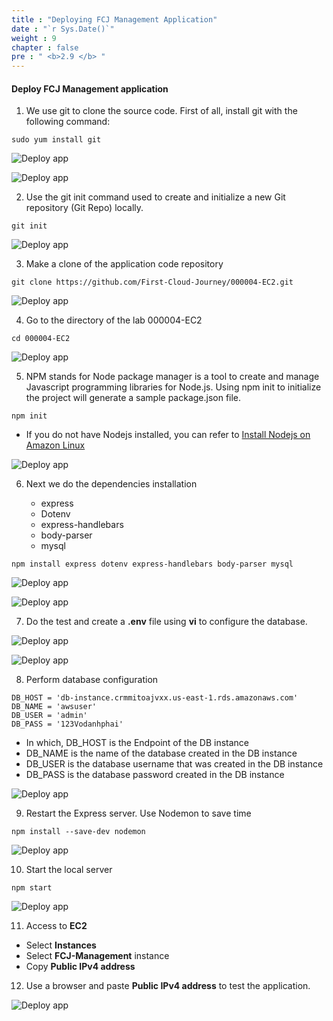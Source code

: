 ```yaml
---
title : "Deploying FCJ Management Application"
date : "`r Sys.Date()`"
weight : 9
chapter : false
pre : " <b>2.9 </b> "
---
```


#### Deploy FCJ Management application

1. We use git to clone the source code. First of all, install git with the following command:

```
sudo yum install git
```

![Deploy app](/images/9/0001.png?featherlight=false&width=90pc)

![Deploy app](/images/9/0002.png?featherlight=false&width=90pc)

2. Use the git init command used to create and initialize a new Git repository (Git Repo) locally.

```
git init
```

![Deploy app](/images/9/0003.png?featherlight=false&width=90pc)


3. Make a clone of the application code repository

```
git clone https://github.com/First-Cloud-Journey/000004-EC2.git
```
![Deploy app](/images/9/0004.png?featherlight=false&width=90pc)

4. Go to the directory of the lab 000004-EC2

```
cd 000004-EC2
```

![Deploy app](/images/9/0004.png?featherlight=false&width=90pc)

5. NPM stands for Node package manager is a tool to create and manage Javascript programming libraries for Node.js. Using npm init to initialize the project will generate a sample package.json file.

```
npm init

```

- If you do not have Nodejs installed, you can refer to [Install Nodejs on Amazon Linux](https://000004.awsstudygroup.com/en/6-awsfcjmanagement-linux/6.2-setupnodejsonec2linux/)

![Deploy app](/images/9/0005.png?featherlight=false&width=90pc)

6. Next we do the dependencies installation

   - express
   - Dotenv
   - express-handlebars
   - body-parser
   - mysql

```
npm install express dotenv express-handlebars body-parser mysql
```

![Deploy app](/images/9/0006.png?featherlight=false&width=90pc)

![Deploy app](/images/9/0007.png?featherlight=false&width=90pc)

7. Do the test and create a **.env** file using **vi** to configure the database.


![Deploy app](/images/9/0008.png?featherlight=false&width=90pc)


![Deploy app](/images/9/0009.png?featherlight=false&width=90pc)

8. Perform database configuration

```
DB_HOST = 'db-instance.crmmitoajvxx.us-east-1.rds.amazonaws.com'
DB_NAME = 'awsuser'
DB_USER = 'admin'
DB_PASS = '123Vodanhphai'
```

- In which, DB_HOST is the Endpoint of the DB instance
- DB_NAME is the name of the database created in the DB instance
- DB_USER is the database username that was created in the DB instance
- DB_PASS is the database password created in the DB instance

![Deploy app](/images/9/00010.png?featherlight=false&width=90pc)

9. Restart the Express server. Use Nodemon to save time

```
npm install --save-dev nodemon
```

![Deploy app](/images/9/00012.png?featherlight=false&width=90pc)

10. Start the local server

```
npm start
```

![Deploy app](/images/9/00013.png?featherlight=false&width=90pc)

11. Access to **EC2**

- Select **Instances**
- Select **FCJ-Management** instance
- Copy **Public IPv4 address**


12. Use a browser and paste **Public IPv4 address** to test the application.


![Deploy app](/images/9/00014.png?featherlight=false&width=90pc)